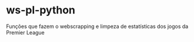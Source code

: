 # ws-pl-python
Funções que fazem o webscrapping e limpeza de estatísticas dos jogos da Premier League
